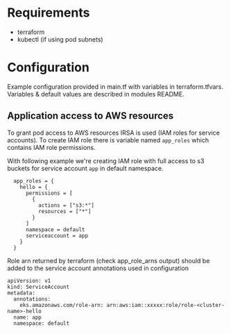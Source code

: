 # Requirements
- terraform
- kubectl (if using pod subnets)

# Configuration
Example configuration provided in main.tf with variables in terraform.tfvars.
Variables & default values are described in modules README.

## Application access to AWS resources
To grant pod access to AWS resources IRSA is used (IAM roles for service accounts).
To create IAM role there is variable named `app_roles` which contains IAM role permissions.

With following example we're creating IAM role with full access to s3 buckets for service account `app` in default namespace.
```
  app_roles = {
    hello = {
      permissions = [
        {
          actions = ["s3:*"]
          resources = ["*"]
        }
      ]
      namespace = default
      serviceaccount = app
    }
  }
```
Role arn returned by terraform (check app_role_arns output) should be added to the service account annotations used in configuration  
```
apiVersion: v1
kind: ServiceAccount
metadata:
  annotations:
    eks.amazonaws.com/role-arn: arn:aws:iam::xxxxx:role/role-<cluster-name>-hello
  name: app
  namespace: default
```